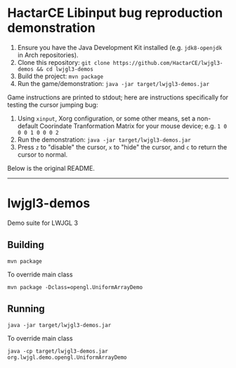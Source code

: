 # HactarCE Libinput bug reproduction demonstration

1. Ensure you have the Java Development Kit installed (e.g. `jdk8-openjdk` in Arch repositories).
2. Clone this repository: `git clone https://github.com/HactarCE/lwjgl3-demos && cd lwjgl3-demos`
2. Build the project: `mvn package`
3. Run the game/demonstration: `java -jar target/lwjgl3-demos.jar`

Game instructions are printed to stdout; here are instructions specifically for testing the cursor jumping bug:

1. Using `xinput`, Xorg configuration, or some other means, set a non-default Coorindate Tranformation Matrix for your mouse device; e.g. `1 0 0 0 1 0 0 0 2`
2. Run the demonstration: `java -jar target/lwjgl3-demos.jar`
3. Press `z` to "disable" the cursor, `x` to "hide" the cursor, and `c` to return the cursor to normal.

Below is the original README.

---

# lwjgl3-demos
Demo suite for LWJGL 3

## Building

    mvn package
    
To override main class

    mvn package -Dclass=opengl.UniformArrayDemo

## Running

    java -jar target/lwjgl3-demos.jar

To override main class

    java -cp target/lwjgl3-demos.jar org.lwjgl.demo.opengl.UniformArrayDemo
